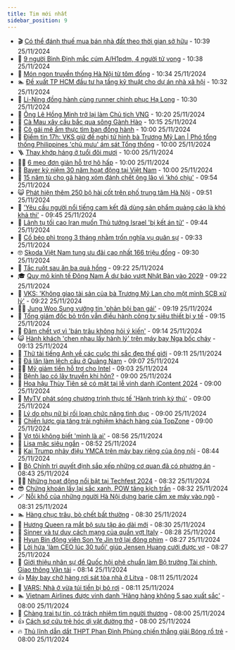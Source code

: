 ```yaml
---
title: Tim mới nhất
sidebar_position: 9
---
```


<!-- vnexpress-tin-moi-nhat:START -->
- 🎬 [Có thể đánh thuế mua bán nhà đất theo thời gian sở hữu](https://vnexpress.net/co-the-danh-thue-mua-ban-nha-dat-theo-thoi-gian-so-huu-4820137.html) - 10:39 25/11/2024
- 🐎 [9 người Bình Định mắc cúm A/H1pdm, 4 người tử vong](https://vnexpress.net/9-nguoi-binh-dinh-mac-cum-a-h1pdm-4-nguoi-tu-vong-4820216.html) - 10:38 25/11/2024
- 🦍 [Món ngon truyền thống Hà Nội từ tôm đồng](https://vnexpress.net/mon-ngon-truyen-thong-ha-noi-tu-tom-dong-4820188.html) - 10:34 25/11/2024
- 🏊 [Đề xuất TP HCM đầu tư hạ tầng kỹ thuật cho dự án nhà xã hội](https://vnexpress.net/de-xuat-tp-hcm-dau-tu-ha-tang-ky-thuat-cho-du-an-nha-xa-hoi-4820204.html) - 10:32 25/11/2024
- 🎊 [Li-Ning đồng hành cùng runner chinh phục Hạ Long](https://vnexpress.net/li-ning-dong-hanh-cung-runner-chinh-phuc-ha-long-4819275.html) - 10:30 25/11/2024
- 🎃 [Ông Lê Hồng Minh trở lại làm Chủ tịch VNG](https://vnexpress.net/ong-le-hong-minh-tro-lai-lam-chu-tich-vng-4820235.html) - 10:20 25/11/2024
- 🧰 [Cà Mau xây cầu bắc qua sông Gành Hào](https://vnexpress.net/ca-mau-xay-cau-bac-qua-song-ganh-hao-4820182.html) - 10:15 25/11/2024
- 🔭 [Cô gái mê ẩm thực tìm bạn đồng hành](https://vnexpress.net/co-gai-me-am-thuc-tim-ban-dong-hanh-4819942.html) - 10:00 25/11/2024
- 🫶 [Điểm tin 17h: VKS giữ đề nghị tử hình bà Trương Mỹ Lan | Phó tổng thống Philippines &#39;chủ mưu&#39; ám sát Tổng thống](https://vnexpress.net/diem-tin-17h-vks-giu-de-nghi-tu-hinh-ba-truong-my-lan-pho-tong-thong-philippines-chu-muu-am-sat-tong-thong-4820236.html) - 10:00 25/11/2024
- 🪜 [Thay khớp háng ở tuổi đôi mươi](https://vnexpress.net/thay-khop-hang-o-tuoi-doi-muoi-4820147.html) - 10:00 25/11/2024
- 👨‍🏫 [6 mẹo đơn giản hỗ trợ hô hấp](https://vnexpress.net/6-meo-don-gian-ho-tro-ho-hap-4820106.html) - 10:00 25/11/2024
- 🎊 [Bayer kỷ niệm 30 năm hoạt động tại Việt Nam](https://vnexpress.net/bayer-ky-niem-30-nam-hoat-dong-tai-viet-nam-4820062.html) - 10:00 25/11/2024
- 🎊 [15 năm tù cho gã hàng xóm đánh chết ông lão vì &#39;khó chịu&#39;](https://vnexpress.net/15-nam-tu-cho-ga-hang-xom-danh-chet-ong-lao-vi-kho-chiu-4820217.html) - 09:54 25/11/2024
- 😺 [Phát hiện thêm 250 bộ hài cốt trên phố trung tâm Hà Nội](https://vnexpress.net/phat-hien-them-250-bo-hai-cot-tren-pho-trung-tam-ha-noi-4820187.html) - 09:51 25/11/2024
- 🐘 [&#39;Yêu cầu người nổi tiếng cam kết đã dùng sản phẩm quảng cáo là khó khả thi&#39;](https://vnexpress.net/yeu-cau-nguoi-noi-tieng-cam-ket-da-dung-san-pham-quang-cao-la-kho-kha-thi-4820124.html) - 09:45 25/11/2024
- 🌁 [Lãnh tụ tối cao Iran muốn Thủ tướng Israel &#39;bị kết án tử&#39;](https://vnexpress.net/lanh-tu-toi-cao-iran-muon-thu-tuong-israel-bi-ket-an-tu-4820160.html) - 09:44 25/11/2024
- 🐲 [Cố béo phì trong 3 tháng nhằm trốn nghĩa vụ quân sự](https://vnexpress.net/co-beo-phi-trong-3-thang-nham-tron-nghia-vu-quan-su-4820122.html) - 09:33 25/11/2024
- 🤓 [Skoda Việt Nam tung ưu đãi cao nhất 166 triệu đồng](https://vnexpress.net/skoda-viet-nam-tung-uu-dai-cao-nhat-166-trieu-dong-4820203.html) - 09:30 25/11/2024
- 💪 [Tắc ruột sau ăn ba quả hồng](https://vnexpress.net/tac-ruot-sau-an-ba-qua-hong-4820130.html) - 09:22 25/11/2024
- 🎓 [Quy mô kinh tế Đông Nam Á dự báo vượt Nhật Bản vào 2029](https://vnexpress.net/quy-mo-kinh-te-dong-nam-a-du-bao-vuot-nhat-ban-vao-2029-4820134.html) - 09:22 25/11/2024
- 🫣 [VKS: &#39;Không giao tài sản của bà Trương Mỹ Lan cho một mình SCB xử lý&#39;](https://vnexpress.net/vks-khong-giao-tai-san-cua-ba-truong-my-lan-cho-mot-minh-scb-xu-ly-4820198.html) - 09:22 25/11/2024
- 🧑‍💻 [Jung Woo Sung vướng tin &#39;phản bội bạn gái&#39;](https://vnexpress.net/jung-woo-sung-vuong-tin-phan-boi-ban-gai-4820163.html) - 09:19 25/11/2024
- 🐲 [Tổng giám đốc bỏ trốn vẫn điều hành công ty siêu thiết bị y tế](https://vnexpress.net/tong-giam-doc-bo-tron-van-dieu-hanh-cong-ty-sieu-thiet-bi-y-te-4820162.html) - 09:15 25/11/2024
- 🌝 [Đâm chết vợ vì &#39;bán trâu không hỏi ý kiến&#39;](https://vnexpress.net/dam-chet-vo-vi-ban-trau-khong-hoi-y-kien-4820200.html) - 09:14 25/11/2024
- 😺 [Hành khách &#39;chen nhau lấy hành lý&#39; trên máy bay Nga bốc cháy](https://vnexpress.net/hanh-khach-chen-nhau-lay-hanh-ly-tren-may-bay-nga-boc-chay-4820133.html) - 09:13 25/11/2024
- 🐎 [Thử tài tiếng Anh về các cuộc thi sắc đẹp thế giới](https://vnexpress.net/thu-tai-tieng-anh-ve-cac-cuoc-thi-sac-dep-the-gioi-4820073.html) - 09:11 25/11/2024
- 🎡 [Đá lăn làm lệch cầu ở Quảng Nam](https://vnexpress.net/da-lan-lam-lech-cau-o-quang-nam-4820153.html) - 09:07 25/11/2024
- 👨‍🏫 [Mỹ giảm tiền hỗ trợ cho Intel](https://vnexpress.net/my-giam-tien-ho-tro-cho-intel-4820146.html) - 09:03 25/11/2024
- 🦆 [Bệnh lao có lây truyền khi hôn?](https://vnexpress.net/benh-lao-co-lay-truyen-khi-hon-4820135.html) - 09:00 25/11/2024
- 🚦 [Hoa hậu Thùy Tiên sẽ có mặt tại lễ vinh danh iContent 2024](https://vnexpress.net/hoa-hau-thuy-tien-se-co-mat-tai-le-vinh-danh-icontent-2024-4820047.html) - 09:00 25/11/2024
- 💫 [MyTV phát sóng chương trình thực tế &#39;Hành trình kỳ thú&#39;](https://vnexpress.net/mytv-phat-song-chuong-trinh-thuc-te-hanh-trinh-ky-thu-4819980.html) - 09:00 25/11/2024
- 🎉 [Lý do phụ nữ bị rối loạn chức năng tình dục](https://vnexpress.net/ly-do-phu-nu-bi-roi-loan-chuc-nang-tinh-duc-4819960.html) - 09:00 25/11/2024
- 🌋 [Chiến lược gia tăng trải nghiệm khách hàng của TopZone](https://vnexpress.net/chien-luoc-gia-tang-trai-nghiem-khach-hang-cua-topzone-4819589.html) - 09:00 25/11/2024
- 🤖 [Vợ tôi không biết &#39;mình là ai&#39;](https://vnexpress.net/vo-toi-khong-biet-minh-la-ai-4820165.html) - 08:56 25/11/2024
- 🦏 [Lisa mặc siêu ngắn](https://vnexpress.net/lisa-mac-sieu-ngan-4820032.html) - 08:52 25/11/2024
- 🦩 [Kai Trump nhảy điệu YMCA trên máy bay riêng của ông nội](https://vnexpress.net/kai-trump-nhay-dieu-ymca-tren-may-bay-rieng-cua-ong-noi-4820094.html) - 08:44 25/11/2024
- 👺 [Bộ Chính trị quyết định sắp xếp những cơ quan đã có phương án](https://vnexpress.net/bo-chinh-tri-quyet-dinh-sap-xep-nhung-co-quan-da-co-phuong-an-4820168.html) - 08:43 25/11/2024
- 🧑‍🏫 [Những hoạt động nổi bật tại Techfest 2024](https://vnexpress.net/nhung-hoat-dong-noi-bat-tai-techfest-2024-4820030.html) - 08:32 25/11/2024
- 😎 [Chứng khoán lấy lại sắc xanh, POW tăng kịch trần](https://vnexpress.net/chung-khoan-hom-nay-25-11-vn-index-lay-lai-sac-xanh-pow-tang-kich-tran-4820167.html) - 08:32 25/11/2024
- 🪄 [Nỗi khổ của những người Hà Nội dựng barie cấm xe máy vào ngõ](https://vnexpress.net/noi-kho-cua-nhung-nguoi-ha-noi-dung-barie-cam-xe-may-vao-ngo-4820171.html) - 08:31 25/11/2024
- 🏊 [Hàng chục trâu, bò chết bất thường](https://vnexpress.net/hang-chuc-trau-bo-chet-bat-thuong-4820035.html) - 08:30 25/11/2024
- 💃 [Hương Queen ra mắt bộ sưu tập áo dài mới](https://vnexpress.net/huong-queen-ra-mat-bo-suu-tap-ao-dai-moi-4820161.html) - 08:30 25/11/2024
- 🦆 [Sinner và tư duy cách mạng của quần vợt Italy](https://vnexpress.net/sinner-va-tu-duy-cach-mang-cua-quan-vot-italy-4820159.html) - 08:28 25/11/2024
- 🎊 [Hyun Bin động viên Son Ye Jin trở lại đóng phim](https://vnexpress.net/hyun-bin-dong-vien-son-ye-jin-tro-lai-dong-phim-4820103.html) - 08:27 25/11/2024
- 👺 [Lời hứa &#39;làm CEO lúc 30 tuổi&#39; giúp Jensen Huang cưới được vợ](https://vnexpress.net/loi-hua-lam-ceo-luc-30-tuoi-giup-jensen-huang-cuoi-duoc-vo-4820000.html) - 08:27 25/11/2024
- 🎡 [Giới thiệu nhân sự để Quốc hội phê chuẩn làm Bộ trưởng Tài chính, Giao thông Vận tải](https://vnexpress.net/gioi-thieu-nhan-su-de-quoc-hoi-phe-chuan-lam-bo-truong-tai-chinh-giao-thong-van-tai-4820139.html) - 08:14 25/11/2024
- 👍 [Máy bay chở hàng rơi sát tòa nhà ở Litva](https://vnexpress.net/may-bay-cho-hang-roi-sat-toa-nha-o-litva-4820100.html) - 08:11 25/11/2024
- 🐎 [VARS: Nhà ở vừa túi tiền bị bỏ rơi](https://vnexpress.net/vars-nha-o-vua-tui-tien-bi-bo-roi-4819957.html) - 08:11 25/11/2024
- 🏊 [Vietnam Airlines được vinh danh &#39;Hãng hàng không 5 sao xuất sắc&#39;](https://vnexpress.net/vietnam-airlines-duoc-vinh-danh-hang-hang-khong-5-sao-xuat-sac-4820067.html) - 08:00 25/11/2024
- 🦩 [Chàng trai tự tin, có trách nhiệm tìm người thương](https://vnexpress.net/chang-trai-tu-tin-co-trach-nhiem-tim-nguoi-thuong-4819904.html) - 08:00 25/11/2024
- 👍 [Cách sơ cứu trẻ hóc dị vật đường thở](https://vnexpress.net/cach-so-cuu-tre-hoc-di-vat-duong-tho-4820099.html) - 08:00 25/11/2024
- 🔥 [Thủ lĩnh dẫn dắt THPT Phan Đình Phùng chiến thắng giải Bóng rổ trẻ](https://vnexpress.net/thu-linh-dan-dat-thpt-phan-dinh-phung-chien-thang-giai-bong-ro-tre-4820023.html) - 08:00 25/11/2024<!-- vnexpress-tin-moi-nhat:END -->
